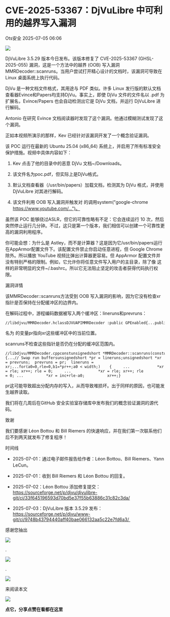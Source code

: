 #  CVE-2025-53367：DjVuLibre 中可利用的越界写入漏洞  
 Ots安全   2025-07-05 06:06  
  
![](https://mmbiz.qpic.cn/mmbiz_gif/bL2iaicTYdZn7gtxSFZlfuCW6AdQib8Q1onbR0U2h9icP1eRO6wH0AcyJmqZ7USD0uOYncCYIH7ZEE8IicAOPxyb9IA/640?wx_fmt=gif "")  
  
DjVuLibre 3.5.29 版本今日发布。该版本修复了 CVE-2025-53367 (GHSL-2025-055) 漏洞，这是一个方法中的越界 (OOB) 写入漏洞MMRDecoder::scanruns。当用户尝试打开精心设计的文档时，该漏洞可导致在 Linux 桌面系统上执行代码。  
  
DjVu 是一种文档文件格式，其用途与 PDF 类似。许多 Linux 发行版的默认文档查看器Evince和Papers均支持DjVu。事实上，即使 DjVu 文件的文件名以 .pdf 为扩展名，Evince/Papers 也会自动检测出它是 DjVu 文档，并运行 DjVuLibre 进行解码。  
  
Antonio 在研究 Evince 文档阅读器时发现了这个漏洞。他通过模糊测试发现了这个漏洞。  
  
正如本视频所演示的那样，Kev 已经针对该漏洞开发了一个概念验证漏洞。  
  
  
该 POC 运行在最新的 Ubuntu 25.04 (x86_64) 系统上，并启用了所有标准安全保护措施。视频中具体内容如下：  
1. Kev 点击了他的目录中的恶意 DjVu 文档~/Downloads。  
  
1. 该文件名为poc.pdf，但实际上是DjVu格式。  
  
1. 默认文档查看器（/usr/bin/papers）加载文档，检测其为 DjVu 格式，并使用 DjVuLibre 对其进行解码。  
  
1. 该文件利用 OOB 写入漏洞并触发对 的调用system("google-chrome https://www.youtube.com/…")。  
  
虽然该 POC 能够绕过ASLR，但它的可靠性略有不足：它会连续运行 10 次，然后突然停止运行几分钟。不过，这只是第一个版本，我们相信可以创建一个可靠性更高的漏洞利用程序。  
  
你可能会想：为什么是 Astley，而不是计算器？这是因为它/usr/bin/papers运行在AppArmor配置文件下。该配置文件禁止你启动任意进程，但 Google Chrome 除外。所以播放 YouTube 视频比弹出计算器更容易。但 AppArmor 配置文件并没有特别严格的限制。例如，它允许你将任意文件写入用户的主目录，除了像 这样的非常明显的文件~/.bashrc。所以它无法阻止坚定的攻击者获得代码执行权限。  
  
漏洞详情  
  
该MMRDecoder::scanruns方法受到 OOB 写入漏洞的影响，因为它没有检查xr指针是否保持在分配缓冲区的边界内。  
  
在解码过程中，游程编码数据被写入两个缓冲区：lineruns和prevruns：  
  
```
//libdjvu/MMRDecoder.hclassDJVUAPIMMRDecoder :public GPEnabled{...public:  unsignedshort *lineruns;...  unsignedshort *prevruns;...}
```  
  
  
名为 的变量pr指向xr这些缓冲区中的当前位置。   
  
scanruns不检查这些指针是否仍在分配的缓冲区范围内。  
  
```
//libdjvu/MMRDecoder.cppconstunsignedshort *MMRDecoder::scanruns(constunsignedshort **endptr){...// Swap run buffersunsignedshort *pr = lineruns;unsignedshort *xr = prevruns;  prevruns = pr;  lineruns = xr;...for(a0=0,rle=0,b1=*pr++;a0 < width;)    {     ...            *xr = rle; xr++; rle = 0;     ...            *xr = rle; xr++; rle = 0; ...          *xr = inc+rle-a0;          xr++;}
```  
  
  
pr这可能导致超出分配内存的写入，从而导致堆损坏。出于同样的原因，也可能发生越界读取。  
  
我们将在几周后在GitHub 安全实验室存储库中发布我们的概念验证漏洞的源代码。  
  
致谢  
  
我们要感谢 Léon Bottou 和 Bill Riemers 的快速响应，并在我们第一次联系他们后不到两天就发布了修复程序！  
  
时间线  
- 2025-07-01：通过电子邮件报告给作者：Léon Bottou、Bill Riemers、Yann LeCun。  
  
- 2025-07-01：收到 Bill Riemers 和 Léon Bottou 的回复。  
  
- 2025-07-02：Léon Bottou 添加修复提交：https://sourceforge.net/p/djvu/djvulibre-git/ci/33f645196593d70bd5e37f55b63886c31c82c3da/  
  
- 2025-07-03：DjVuLibre 版本 3.5.29 发布：https://sourceforge.net/p/djvu/www-git/ci/9748b43794440aff40bae066132aa5c22e7fd6a3/   
  
  
  
感谢您抽出  
  
![](https://mmbiz.qpic.cn/mmbiz_gif/Ljib4So7yuWgdSBqOibtgiaYWjL4pkRXwycNnFvFYVgXoExRy0gqCkqvrAghf8KPXnwQaYq77HMsjcVka7kPcBDQw/640?wx_fmt=gif "")  
  
.  
  
![](https://mmbiz.qpic.cn/mmbiz_gif/Ljib4So7yuWgdSBqOibtgiaYWjL4pkRXwycd5KMTutPwNWA97H5MPISWXLTXp0ibK5LXCBAXX388gY0ibXhWOxoEKBA/640?wx_fmt=gif "")  
  
.  
  
![](https://mmbiz.qpic.cn/mmbiz_gif/Ljib4So7yuWgdSBqOibtgiaYWjL4pkRXwycU99fZEhvngeeAhFOvhTibttSplYbBpeeLZGgZt41El4icmrBibojkvLNw/640?wx_fmt=gif "")  
  
来阅读本文  
  
![](https://mmbiz.qpic.cn/mmbiz_gif/Ljib4So7yuWge7Mibiad1tV0iaF8zSD5gzicbxDmfZCEL7vuOevN97CwUoUM5MLeKWibWlibSMwbpJ28lVg1yj1rQflyQ/640?wx_fmt=gif "")  
  
**点它，分享点赞在看都在这里**  
  
